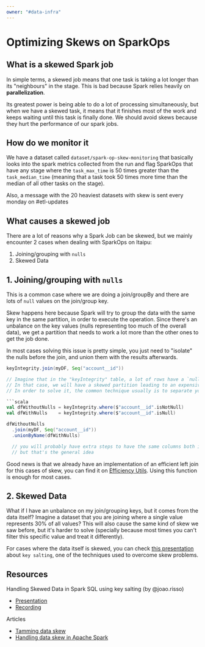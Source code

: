 ```yaml
---
owner: "#data-infra"
---
```


# Optimizing Skews on SparkOps

## What is a skewed Spark job

In simple terms,
a skewed job means that one task is taking a lot longer than its "neighbours" in the stage.
This is bad because Spark relies heavily on **parallelization**.

Its greatest power is being able to do a lot of processing simultaneously,
but when we have a skewed task,
it means that it finishes most of the work and keeps waiting until this task is finally done.
We should avoid skews because they hurt the performance of our spark jobs.

## How do we monitor it

We have a dataset called `dataset/spark-op-skew-monitoring`
that basically looks into the spark metrics collected from the run
and flag SparkOps that have any stage where
the `task_max_time` is 50 times greater than the `task_median_time`
(meaning that a task took 50 times more time than the median of all other tasks on the stage).

Also, a message with the 20 heaviest datasets with skew is sent every monday on #etl-updates

## What causes a skewed job

There are a lot of reasons why a Spark Job can be skewed,
but we mainly encounter 2 cases when dealing with SparkOps on Itaipu:

1. Joining/grouping with `nulls`
2. Skewed Data

## 1. Joining/grouping with `nulls`

This is a common case where we are doing a join/groupBy and there are lots of `null` values on the join/group key.

Skew happens here because Spark will try to group the data with the same key in the same partition,
in order to execute the operation.
Since there's an unbalance on the key values
(nulls representing too much of the overall data),
we get a partition that needs to work a lot more than the other ones to get the job done.

In most cases solving this issue is pretty simple,
you just need to "isolate" the nulls before the join,
and union them with the results afterwards.

```scala
keyIntegrity.join(myDF, Seq("account__id"))

// Imagine that in the "keyIntegrity" table, a lot of rows have a `null` account__id.
// In that case, we will have a skewed partition leading to an expensive join operation.
// In order to solve it, the common technique usually is to separate your query into small dataframes that can be unioned afterwards.

```scala
val dfWithoutNulls = keyIntegrity.where($"account__id".isNotNull)
val dfWithNulls    = keyIntegrity.where($"account__id".isNull)

dfWithoutNulls
  .join(myDF, Seq("account__id"))
  .unionByName(dfWithNulls)

  // you will probably have extra steps to have the same columns both in dfWithoutNulls and dfWithNulls
  // but that's the general idea

```

Good news is that we already have an implementation of an efficient left join
for this cases of skew, you can find it on
[Efficiency Utils](https://github.com/nubank/itaipu/blob/dc34cd6b6900f634c8332e422af00590a5f7a3b3/src/main/scala/etl/common_utils/EfficiencyUtils.scala#L28).
Using this function is enough for most cases.

## 2. Skewed Data

What if I have an unbalance on my join/grouping keys, but it comes from the data itself?
Imagine a dataset that you are joining where a single value represents 30% of all values?
This will also cause the same kind of skew we saw before, but it's harder to solve
(specially because most times you can't filter this specific value and treat it differently).

For cases where the data itself is skewed,
you can check
[this presentation](https://docs.google.com/presentation/d/1uEOnJoPrQ16rmafG0tZt9l92j7kohpcL2oNfEB7cORg)
about `key salting`, one of the techniques used to overcome skew problems.

## Resources

Handling Skewed Data in Spark SQL using key salting (by @joao.risso)

- [Presentation](https://docs.google.com/presentation/d/1uEOnJoPrQ16rmafG0tZt9l92j7kohpcL2oNfEB7cORg)
- [Recording](https://honey.is/home/#post/883257)

Articles

- [Tamming data skew](https://coxautomotivedatasolutions.github.io/datadriven/spark/data%20skew/joins/data_skew/)
- [Handling data skew in Apache Spark](https://itnext.io/handling-data-skew-in-apache-spark-9f56343e58e8)
